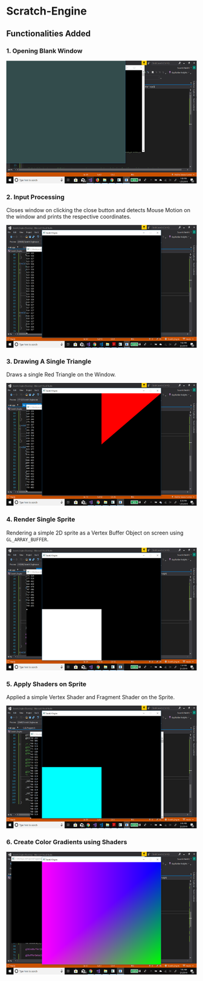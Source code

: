 # Scratch-Engine

## Functionalities Added

### 1. Opening Blank Window

<img src="https://github.com/soumik12345/Scratch-Engine/blob/master/Images/Window_Opening.png" width="576" height="324" />

### 2. Input Processing
Closes window on clicking the close button and detects Mouse Motion on the window and prints the respective coordinates.

<img src="https://github.com/soumik12345/Scratch-Engine/blob/master/Images/Mouse_Motion.png" width="576" height="324" />

### 3. Drawing A Single Triangle
Draws a single Red Triangle on the Window.

<img src="https://github.com/soumik12345/Scratch-Engine/blob/master/Images/Triangle_Drawing.png" width="576" height="324" />

### 4. Render Single Sprite
Rendering a simple 2D sprite as a Vertex Buffer Object on screen using `GL_ARRAY_BUFFER`.

<img src="https://github.com/soumik12345/Scratch-Engine/blob/master/Images/Sprite.png" width="576" height="324" />

### 5. Apply Shaders on Sprite
Applied a simple Vertex Shader and Fragment Shader on the Sprite.

<img src="https://github.com/soumik12345/Scratch-Engine/blob/master/Images/Shader_on_Sprite.png" width="576" height="324" />

### 6. Create Color Gradients using Shaders

<img src="https://github.com/soumik12345/Scratch-Engine/blob/master/Images/Shader%20Experiments.png" width="576" height="324" />
